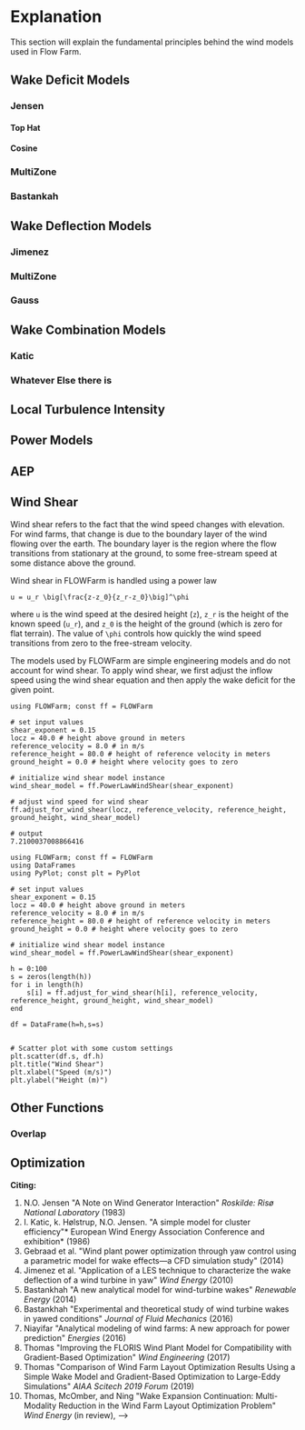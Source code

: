 # Explanation
This section will explain the fundamental principles behind the wind models used in Flow Farm.

## Wake Deficit Models
### Jensen
#### Top Hat
#### Cosine
### MultiZone
### Bastankah

## Wake Deflection Models
### Jimenez 
### MultiZone
### Gauss

## Wake Combination Models
### Katic
### Whatever Else there is 

## Local Turbulence Intensity

## Power Models

## AEP

## Wind Shear
Wind shear refers to the fact that the wind speed changes with elevation. For wind farms, that change is due to the boundary layer of the wind flowing over the earth. The boundary layer is the region where the flow transitions from stationary at the ground, to some free-stream speed at some distance above the ground. 

Wind shear in FLOWFarm is handled using a power law

``u = u_r \big[\frac{z-z_0}{z_r-z_0}\big]^\phi``

where ``u`` is the wind speed at the desired height (``z``), ``z_r`` is the height of the known speed (``u_r``), and ``z_0`` is the height of the ground (which is zero for flat terrain). The value of ``\phi`` controls how quickly the wind speed transitions from zero to the free-stream velocity.

The models used by FLOWFarm are simple engineering models and do not account for wind shear. To apply wind shear, we first adjust the inflow speed using the wind shear equation and then apply the wake deficit for the given point. 

```jldoctest
using FLOWFarm; const ff = FLOWFarm

# set input values
shear_exponent = 0.15
locz = 40.0 # height above ground in meters
reference_velocity = 8.0 # in m/s
reference_height = 80.0 # height of reference velocity in meters
ground_height = 0.0 # height where velocity goes to zero

# initialize wind shear model instance
wind_shear_model = ff.PowerLawWindShear(shear_exponent)

# adjust wind speed for wind shear
ff.adjust_for_wind_shear(locz, reference_velocity, reference_height, ground_height, wind_shear_model)

# output
7.2100037008866416
```

```@example
using FLOWFarm; const ff = FLOWFarm
using DataFrames
using PyPlot; const plt = PyPlot

# set input values
shear_exponent = 0.15
locz = 40.0 # height above ground in meters
reference_velocity = 8.0 # in m/s
reference_height = 80.0 # height of reference velocity in meters
ground_height = 0.0 # height where velocity goes to zero

# initialize wind shear model instance
wind_shear_model = ff.PowerLawWindShear(shear_exponent)

h = 0:100
s = zeros(length(h))
for i in length(h)
    s[i] = ff.adjust_for_wind_shear(h[i], reference_velocity, reference_height, ground_height, wind_shear_model)
end

df = DataFrame(h=h,s=s)


# Scatter plot with some custom settings
plt.scatter(df.s, df.h)
plt.title("Wind Shear")
plt.xlabel("Speed (m/s)")
plt.ylabel("Height (m)")
```

## Other Functions
### Overlap 

## Optimization

**Citing:**
1. N.O. Jensen "A Note on Wind Generator Interaction" *Roskilde: Risø National Laboratory* (1983)
2. I. Katic, k. Hølstrup, N.O. Jensen. "A simple model for cluster efficiency"* European Wind Energy Association Conference and exhibition* (1986) 
3. Gebraad et al. "Wind plant power optimization through yaw control using a parametric model for wake effects—a CFD simulation study" (2014) 
4. Jimenez et al. "Application of a LES technique to characterize the wake deflection of a wind turbine in yaw" *Wind Energy* (2010)
5. Bastankhah "A new analytical model for wind-turbine wakes" *Renewable Energy* (2014)
6. Bastankhah "Experimental and theoretical study of wind turbine wakes in yawed conditions" *Journal of Fluid Mechanics* (2016)
7. Niayifar "Analytical modeling of wind farms: A new approach for power prediction" *Energies* (2016)
8. Thomas "Improving the FLORIS Wind Plant Model for Compatibility with Gradient-Based Optimization" *Wind Engineering* (2017)
9. Thomas "Comparison of Wind Farm Layout Optimization Results Using a Simple Wake Model and Gradient-Based Optimization to Large-Eddy Simulations" *AIAA Scitech 2019 Forum* (2019)
10. Thomas, McOmber, and Ning "Wake Expansion Continuation: Multi-Modality Reduction in the Wind Farm Layout Optimization Problem" *Wind Energy* (in review), -->
